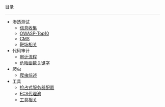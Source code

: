 目录

***

- 渗透测试
    - [信息收集](/cyber-security/penetration-test/information-gathering.md)
    - [OWASP-Top10](/cyber-security/penetration-test/owasp-top10.md)
    - [CMS](/cyber-security/penetration-test/cms.md)
    - [靶场相关](/cyber-security/penetration-test/range-relevant.md)
- 代码审计
    - [审计流程](/cyber-security/code-audit/audit-process.md)
    - [危险函数关键字](/cyber-security/code-audit/dangerous-function-keyword.md)
- 爬虫
    - [爬虫综述](/cyber-security/crawler/summarize.md)
- 工具
    - [抢占式服务器配置](/cyber-security/tools/preemptive-server-configuration.md)
    - [ECS代理池](/cyber-security/tools/ecs-proxypool.md)
    - [工具相关](/cyber-security/tools/tool-relevant.md)